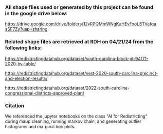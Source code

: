 ### All shape files used or generated by this project can be found in the google drive below:

https://drive.google.com/drive/folders/12vRPQMmWNgKaHEvFxoL8TVafqasSF7Zy?usp=sharing

### Related shape files are retrieved at RDH on 04/21/24 from the following links:

https://redistrictingdatahub.org/dataset/south-carolina-block-pl-94171-2020-by-table/

https://redistrictingdatahub.org/dataset/vest-2020-south-carolina-precinct-and-election-results/

https://redistrictingdatahub.org/dataset/2022-south-carolina-congressional-districts-approved-plan/

### Citation

We referenced the jupyter notebooks on the class "AI for Redistricting" during maup cleaning, running markov chain, and generating outlier histograms and marginal box plots.
